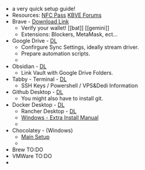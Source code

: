 
- a very quick setup guide!
- Resources: [NFC Pass](https://kbve.com/nfc/pass) [KBVE Forums](https://kbve.com/c/)
- Brave - [Download Link](https://brave.com/download/)
	- Verify your wallet! [[bat]] [[gemini]] 
	- Extensions: Blockers, MetaMask, ect...
- Google Drive - [DL](https://www.google.com/drive/download/)
	- Confirgure Sync Settings, ideally stream driver.
	- Prepare automation scripts.
	- 
- Obsidian - [DL](https://github.com/obsidianmd/obsidian-releases/releases)
	- Link Vault with Google Drive Folders.
- Tabby - Terminal - [DL](https://github.com/Eugeny/tabby/releases)
	- SSH Keys / Powershell / VPS&Dedi Information
- Github Desktop - [DL](https://desktop.github.com/)
	- You might also have to install git. 
- Docker Desktop - [DL](https://docs.docker.com/get-docker/)
	- Rancher Desktop - [DL](https://github.com/rancher-sandbox/rancher-desktop/releases)
	- [Windows - Extra Install Manual](https://docs.microsoft.com/en-us/windows/wsl/install-manual#step-4---download-the-linux-kernel-update-package)
	- 
- Chocolatey - (Windows) 
	- [Main Setup](https://docs.chocolatey.org/en-us/choco/setup)
	- 
- Brew TO:DO
- VMWare TO:DO
- 
